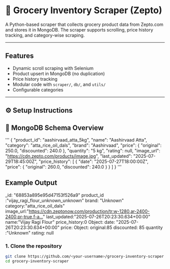 # 🛒 Grocery Inventory Scraper (Zepto)

A Python-based scraper that collects grocery product data from Zepto.com and stores it in MongoDB. The scraper supports scrolling, price history tracking, and category-wise scraping.

---

##  Features

- Dynamic scroll scraping with Selenium
- Product upsert in MongoDB (no duplication)
- Price history tracking
- Modular code with `scraper/`, `db/`, and `utils/`
- Configurable categories

---

## ⚙ Setup Instructions

## 🧾 MongoDB Schema Overview

'''
{
  "product_id": "aashirvaad_atta_5kg",
  "name": "Aashirvaad Atta",
  "category": "atta_rice_oil_dals",
  "brand": "Aashirvaad",
  "price": {
    "original": 250.0,
    "discounted": 240.0
  },
  "quantity": "5 kg",
  "rating": null,
  "image_url": "https://cdn.zepto.com/products/image.jpg",
  "last_updated": "2025-07-29T18:45:00Z",
  "price_history": [
    {
      "date": "2025-07-27T18:00:00Z",
      "price": {
        "original": 260.0,
        "discounted": 240.0
      }
    }
  ]
} '''
## Example Output 

_id: "68853a895e95d47153f526a9"
product_id :"vijay_ragi_flour_unknown_unknown"
brand: "Unknown"
category:"atta_rice_oil_dals"
image_url:"https://cdn.zeptonow.com/production/tr:w-1280,ar-2400-2400,pr-true,f-a…"
last_updated:"2025-07-26T20:23:30.634+00:00"
name:"Vijay Ragi Flour"
price_history:0
Object:
date:
"2025-07-26T20:23:30.634+00:00"
price:
 Object:
  original:85
  discounted: 85
quantity :"Unknown"
rating: null

### 1. Clone the repository

```bash
git clone https://github.com/<your-username>/grocery-inventory-scraper.git
cd grocery-inventory-scraper
